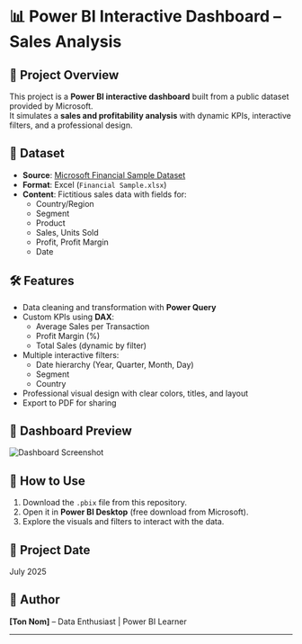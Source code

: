 # 📊 Power BI Interactive Dashboard – Sales Analysis

## 📌 Project Overview
This project is a **Power BI interactive dashboard** built from a public dataset provided by Microsoft.  
It simulates a **sales and profitability analysis** with dynamic KPIs, interactive filters, and a professional design.

## 📂 Dataset
- **Source**: [Microsoft Financial Sample Dataset](https://learn.microsoft.com/en-us/power-bi/create-reports/sample-datasets#the-power-bi-samples-as-pbix-files)
- **Format**: Excel (`Financial Sample.xlsx`)
- **Content**: Fictitious sales data with fields for:
  - Country/Region
  - Segment
  - Product
  - Sales, Units Sold
  - Profit, Profit Margin
  - Date

## 🛠 Features
- Data cleaning and transformation with **Power Query**
- Custom KPIs using **DAX**:
  - Average Sales per Transaction
  - Profit Margin (%)
  - Total Sales (dynamic by filter)
- Multiple interactive filters:
  - Date hierarchy (Year, Quarter, Month, Day)
  - Segment
  - Country
- Professional visual design with clear colors, titles, and layout
- Export to PDF for sharing

## 📸 Dashboard Preview
![Dashboard Screenshot](assets/dashboard-preview.jpeg)

## 🚀 How to Use
1. Download the `.pbix` file from this repository.
2. Open it in **Power BI Desktop** (free download from Microsoft).
3. Explore the visuals and filters to interact with the data.

## 📅 Project Date
July 2025

## 📌 Author
**[Ton Nom]** – Data Enthusiast | Power BI Learner

---
